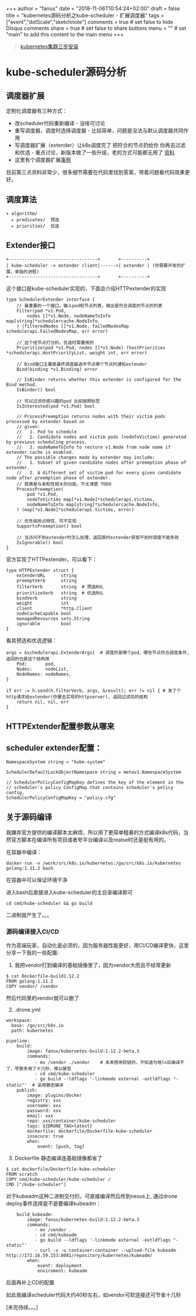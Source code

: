 +++
author = "fanux"
date = "2018-11-06T10:54:24+02:00"
draft = false
title = "kubernetes源码分析之kube-scheduler - 扩展调度器"
tags = ["event","dotScale","sketchnote"]
comments = true     # set false to hide Disqus comments
share = true        # set false to share buttons
menu = ""           # set "main" to add this content to the main menu
+++

> [kubernetes集群三步安装](https://sealyun.com/pro/products/)

# kube-scheduler源码分析

## 调度器扩展
定制化调度器有三种方式：

* 改scheduler代码重新编译 - 没啥可讨论
* 重写调度器，调度时选择调度器 - 比较简单，问题是没法与默认调度器共同作用
* 写调度器扩展（extender）让k8s调度完了 把符合的节点扔给你 你再去过滤和优选 - 重点讨论，新版本做了一些升级，老的方式可能都无用了 [资料](https://github.com/kubernetes/community/blob/master/contributors/design-proposals/scheduling/scheduler_extender.md)
* 这里有个调度器扩展[事例](https://github.com/everpeace/k8s-scheduler-extender-example)

目前第三点资料非常少，很多细节需要在代码里找到答案，带着问题看代码效果更好。

## 调度算法
```
▾ algorithm/
  ▸ predicates/  预选
  ▸ priorities/  优选
```

## Extender接口
```
+----------------------------------+       +----------+
| kube-scheduler -> extender client|------>| extender | (你需要开发的扩展，单独的进程)
+----------------------------------+       +----------+
```

这个接口是kube-scheduler实现的，下面会介绍HTTPextender的实现
```
type SchedulerExtender interface {
    // 最重要的一个接口，输入pod和节点列表，输出是符合调度的节点的列表
	Filter(pod *v1.Pod,
		nodes []*v1.Node, nodeNameToInfo map[string]*schedulercache.NodeInfo,
	) (filteredNodes []*v1.Node, failedNodesMap schedulerapi.FailedNodesMap, err error)

    // 这个给节点打分的，优选时需要用的
	Prioritize(pod *v1.Pod, nodes []*v1.Node) (hostPriorities *schedulerapi.HostPriorityList, weight int, err error)

    // Bind接口主要是最终调度器选中节点哪个节点时通知extender
	Bind(binding *v1.Binding) error

	// IsBinder returns whether this extender is configured for the Bind method.
	IsBinder() bool

    // 可以过滤你感兴趣的pod 比如按照标签
	IsInterested(pod *v1.Pod) bool

	// ProcessPreemption returns nodes with their victim pods processed by extender based on
	// given:
	//   1. Pod to schedule
	//   2. Candidate nodes and victim pods (nodeToVictims) generated by previous scheduling process.
	//   3. nodeNameToInfo to restore v1.Node from node name if extender cache is enabled.
	// The possible changes made by extender may include:
	//   1. Subset of given candidate nodes after preemption phase of extender.
	//   2. A different set of victim pod for every given candidate node after preemption phase of extender.
    // 我猜是与亲和性相关的功能，不太清楚 TODO
	ProcessPreemption(
		pod *v1.Pod,
		nodeToVictims map[*v1.Node]*schedulerapi.Victims,
		nodeNameToInfo map[string]*schedulercache.NodeInfo,
	) (map[*v1.Node]*schedulerapi.Victims, error)

    // 优先级抢占特性，可不实现
	SupportsPreemption() bool

    // 当访问不到extender时怎么处理，返回真时extender获取不到时调度不能失败
	IsIgnorable() bool
}
```

官方实现了HTTPextender，可以看下：
```
type HTTPExtender struct {
	extenderURL      string
	preemptVerb      string
	filterVerb       string  # 预选RUL
	prioritizeVerb   string  # 优选RUL
	bindVerb         string
	weight           int
	client           *http.Client
	nodeCacheCapable bool
	managedResources sets.String
	ignorable        bool
}
```

看其预选和优选逻辑：

```
args = &schedulerapi.ExtenderArgs{  # 调度的是哪个pod，哪些节点符合调度条件, 返回的也是这个结构体
	Pod:       pod,
	Nodes:     nodeList,
	NodeNames: nodeNames,
}

if err := h.send(h.filterVerb, args, &result); err != nil { # 发了个http请求给extender(你要去实现的httpserver), 返回过滤后的结构
	return nil, nil, err
}
```

## HTTPExtender配置参数从哪来

## scheduler extender配置：

```
NamespaceSystem string = "kube-system"

SchedulerDefaultLockObjectNamespace string = metav1.NamespaceSystem

// SchedulerPolicyConfigMapKey defines the key of the element in the
// scheduler's policy ConfigMap that contains scheduler's policy config.
SchedulerPolicyConfigMapKey = "policy.cfg"
```

## 关于源码编译
我嫌弃官方提供的编译脚本太麻烦，所以用了更简单粗暴的方式编译k8s代码，当然官方脚本在编译所有项目或者夸平台编译以及realse时还是挺有用的。

在容器中编译：
```
docker run -v /work/src/k8s.io/kubernetes:/go/src/k8s.io/kubernetes golang:1.11.2 bash
```

在容器中可以保证环境干净

进入bash后直接进入kube-scheduler的主目录编译即可

```
cd cmd/kube-scheduler && go build
```

二进制就产生了。。。

### 源码编译接入CI/CD
作为高端玩家，自动化是必须的，因为服务器性能更好，用CI/CD编译更快，这里分享一下我的一些配置:

1. 我把vendor打到编译的基础镜像里了，因为vendor大而且不经常更新

```
$ cat Dockerfile-build1.12.2
FROM golang:1.11.2
COPY vendor/ /vendor
```
然后代码里的vendor就可以删了

2. .drone.yml

```
workspace:
  base: /go/src/k8s.io
  path: kubernetes

pipeline:
    build:
        image: fanux/kubernetes-build:1.12.2-beta.3
        commands:
           - mv /vendor ./vendor    # 本来想用软链的，不知道为啥ln后编译不了，导致多用了十几秒，难以接受
           - cd cmd/kube-scheduler
           - go build --ldflags '-linkmode external -extldflags "-static"'  # 采用静态编译
    publish:
        image: plugins/docker
        registry: xxx
        username: xxx
        password: xxx
        email: xxx
        repo: xxx/container/kube-scheduler
        tags: ${DRONE_TAG=latest}
        dockerfile: dockerfile/Dockerfile-kube-scheduler
        insecure: true
        when:
            event: [push, tag]
```

3. Dockerfile 静态编译连基础镜像都省了

```
$ cat dockerfile/Dockerfile-kube-scheduler
FROM scratch
COPY cmd/kube-scheduler/kube-scheduler /
CMD ["/kube-scheduler"]
```

对于kubeadm这种二进制交付的，可直接编译然后传到nexus上, 通过drone deploy事件选择是不是要编译kubeadm：

```
    build_kubeadm:
        image: fanux/kubernetes-build:1.12.2-beta.3
        commands:
           - mv /vendor .
           - cd cmd/kubeadm
           - go build --ldflags '-linkmode external -extldflags "-static"'
           - curl -v -u container:container --upload-file kubeadm http://172.16.59.153:8081/repository/kubernetes/kubeadm/
        when:
            event: deployment
            enviroment: kubeadm
```

后面再补上CD的配置

如此我编译scheduler代码大约40秒左右，如vendor可软连接还可节省十几秒

[未完待续。。。]
